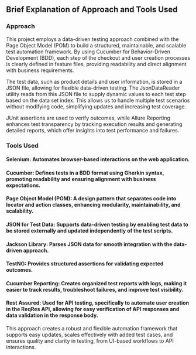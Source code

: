 ## Brief Explanation of Approach and Tools Used
### Approach
This project employs a data-driven testing approach combined with the Page Object Model (POM) to build a structured, maintainable, and scalable test automation framework. By using Cucumber for Behavior-Driven Development (BDD), each step of the checkout and user creation processes is clearly defined in feature files, providing readability and direct alignment with business requirements.

The test data, such as product details and user information, is stored in a JSON file, allowing for flexible data-driven testing. The JsonDataReader utility reads from this JSON file to supply dynamic values to each test step based on the data set index. This allows us to handle multiple test scenarios without modifying code, simplifying updates and increasing test coverage.

JUnit assertions are used to verify outcomes, while Allure Reporting enhances test transparency by tracking execution results and generating detailed reports, which offer insights into test performance and failures.

### Tools Used
#### Selenium: Automates browser-based interactions on the web application.
#### Cucumber: Defines tests in a BDD format using Gherkin syntax, promoting readability and ensuring alignment with business expectations.
#### Page Object Model (POM): A design pattern that separates code into locator and action classes, enhancing modularity, maintainability, and scalability.
#### JSON for Test Data: Supports data-driven testing by enabling test data to be stored externally and updated independently of the test scripts.
#### Jackson Library: Parses JSON data for smooth integration with the data-driven approach.
#### TestNG: Provides structured assertions for validating expected outcomes.
#### Cucumber Reporting: Creates organized test reports with logs, making it easier to track results, troubleshoot failures, and improve test visibility.
#### Rest Assured: Used for API testing, specifically to automate user creation in the ReqRes API, allowing for easy verification of API responses and data validation in the response body.
This approach creates a robust and flexible automation framework that supports easy updates, scales effectively with added test cases, and ensures quality and clarity in testing, from UI-based workflows to API interactions.
